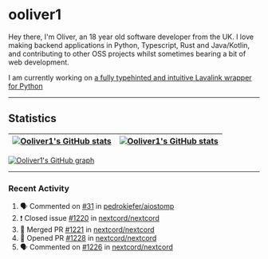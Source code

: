 # ooliver1

Hey there, I'm Oliver, an 18 year old software developer from the UK. I love making backend applications in Python, Typescript, Rust and Java/Kotlin, and contributing to other OSS projects whilst sometimes bearing a bit of web development.

I am currently working on [a fully typehinted and intuitive Lavalink wrapper for Python](https://github.com/ooliver1/mafic)

---

## Statistics

| <a href="https://github.com/anuraghazra/github-readme-stats"><img src="https://github-readme-stats.ooliver1.vercel.app/api/?username=ooliver1&theme=midnight-purple&show_icons=true&hide_border=true&show_private=true&include_all_commits=true&show_total_reviews=true" alt="Ooliver1's GitHub stats" align="center" /></a> | <a href="https://github.com/anuraghazra/github-readme-stats"><img src="https://github-readme-stats.vercel.app/api/top-langs?username=ooliver1&theme=midnight-purple&count_private=true&exclude_repo=obsidi&layout=compact&langs_count=10&hide_border=true" alt="Ooliver1's GitHub stats" align="center" /></a> |
| ----------------------------------------------------------------------------------------------------------------------------------------------------------------------------------------------------------------------------------------------------------------------------------------------------- | ----------------------------------------------------------------------------------------------------------------------------------------------------------------------------------------------------------------------------------------------------------------------------------------------------------------------- |

[![Ooliver1's GitHub graph](https://github-readme-activity-graph.vercel.app/graph?username=ooliver1&bg_color=000000&color=9745f5&line=9745f5&point=FFFFFF&hide_border=true)](https://github.com/ashutosh00710/github-readme-activity-graph)

---

### Recent Activity

<!--START_SECTION:activity-->
1. 🗣 Commented on [#31](https://github.com/pedrokiefer/aiostomp/issues/31) in [pedrokiefer/aiostomp](https://github.com/pedrokiefer/aiostomp)
2. ❗️ Closed issue [#1220](https://github.com/nextcord/nextcord/issues/1220) in [nextcord/nextcord](https://github.com/nextcord/nextcord)
3. 🎉 Merged PR [#1221](https://github.com/nextcord/nextcord/pull/1221) in [nextcord/nextcord](https://github.com/nextcord/nextcord)
4. 💪 Opened PR [#1228](https://github.com/nextcord/nextcord/pull/1228) in [nextcord/nextcord](https://github.com/nextcord/nextcord)
5. 🗣 Commented on [#1226](https://github.com/nextcord/nextcord/issues/1226) in [nextcord/nextcord](https://github.com/nextcord/nextcord)
<!--END_SECTION:activity-->
